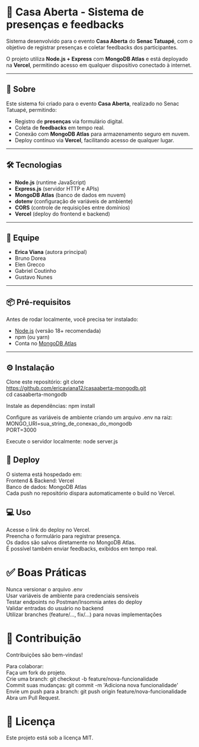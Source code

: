# 🎉 Casa Aberta - Sistema de presenças e feedbacks

Sistema desenvolvido para o evento **Casa Aberta** do **Senac Tatuapé**, com o objetivo de registrar presenças e coletar feedbacks dos participantes.

O projeto utiliza **Node.js + Express** com **MongoDB Atlas** e está deployado na **Vercel**, permitindo acesso em qualquer dispositivo conectado à internet.

---

## 📖 Sobre

Este sistema foi criado para o evento **Casa Aberta**, realizado no Senac Tatuapé, permitindo:

- Registro de **presenças** via formulário digital.  
- Coleta de **feedbacks** em tempo real.  
- Conexão com **MongoDB Atlas** para armazenamento seguro em nuvem.  
- Deploy contínuo via **Vercel**, facilitando acesso de qualquer lugar.

---

## 🛠 Tecnologias

- **Node.js** (runtime JavaScript)  
- **Express.js** (servidor HTTP e APIs)  
- **MongoDB Atlas** (banco de dados em nuvem)  
- **dotenv** (configuração de variáveis de ambiente)  
- **CORS** (controle de requisições entre domínios)  
- **Vercel** (deploy do frontend e backend)

---

## 👥 Equipe

- **Erica Viana** (autora principal)  
- Bruno Dorea  
- Elen Grecco  
- Gabriel Coutinho  
- Gustavo Nunes  

---

## 📦 Pré-requisitos

Antes de rodar localmente, você precisa ter instalado:

- [Node.js](https://nodejs.org/) (versão 18+ recomendada)  
- npm (ou yarn)  
- Conta no [MongoDB Atlas](https://www.mongodb.com/atlas/database)  

---

## ⚙️ Instalação

Clone este repositório:
git clone https://github.com/ericaviana12/casaaberta-mongodb.git   
cd casaaberta-mongodb

Instale as dependências:
npm install

Configure as variáveis de ambiente criando um arquivo .env na raiz:
MONGO_URI=sua_string_de_conexao_do_mongodb   
PORT=3000

Execute o servidor localmente:
node server.js

## 🚀 Deploy

O sistema está hospedado em:   
Frontend & Backend: Vercel   
Banco de dados: MongoDB Atlas   
Cada push no repositório dispara automaticamente o build no Vercel.   

## 💻 Uso

Acesse o link do deploy no Vercel.   
Preencha o formulário para registrar presença.   
Os dados são salvos diretamente no MongoDB Atlas.   
É possível também enviar feedbacks, exibidos em tempo real.   

# ✅ Boas Práticas

Nunca versionar o arquivo .env   
Usar variáveis de ambiente para credenciais sensíveis   
Testar endpoints no Postman/Insomnia antes do deploy   
Validar entradas do usuário no backend   
Utilizar branches (feature/..., fix/...) para novas implementações   

# 🤝 Contribuição

Contribuições são bem-vindas!

Para colaborar:   
Faça um fork do projeto.   
Crie uma branch: git checkout -b feature/nova-funcionalidade   
Commit suas mudanças: git commit -m 'Adiciona nova funcionalidade'   
Envie um push para a branch: git push origin feature/nova-funcionalidade   
Abra um Pull Request.   

# 📄 Licença

Este projeto está sob a licença MIT.